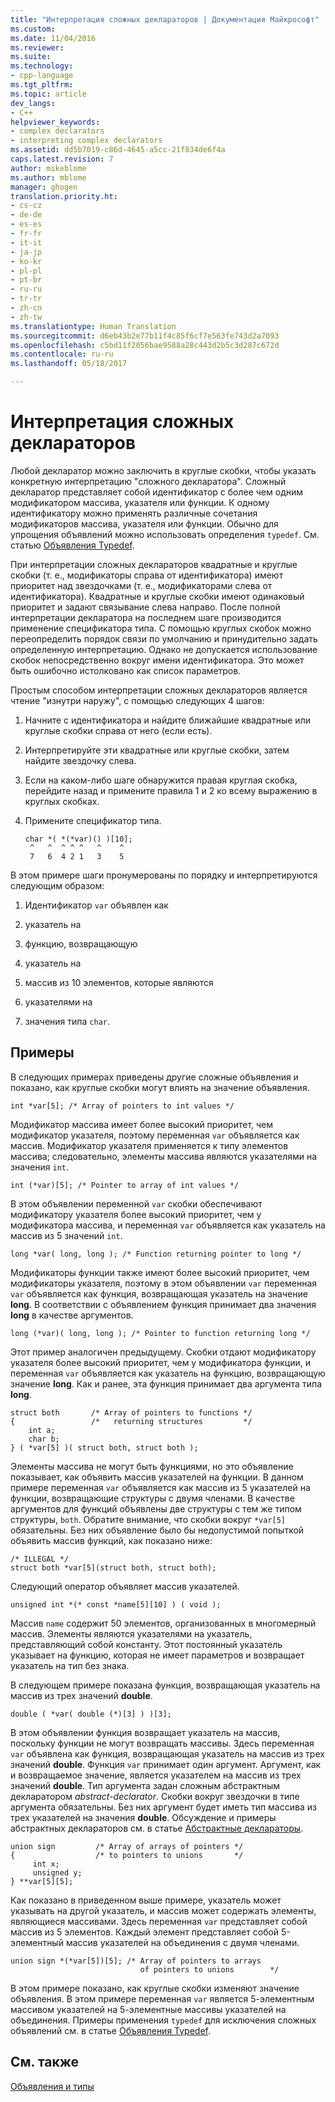 ```yaml
---
title: "Интерпретация сложных деклараторов | Документация Майкрософт"
ms.custom: 
ms.date: 11/04/2016
ms.reviewer: 
ms.suite: 
ms.technology:
- cpp-language
ms.tgt_pltfrm: 
ms.topic: article
dev_langs:
- C++
helpviewer_keywords:
- complex declarators
- interpreting complex declarators
ms.assetid: dd5b7019-c86d-4645-a5cc-21f834de6f4a
caps.latest.revision: 7
author: mikeblome
ms.author: mblome
manager: ghogen
translation.priority.ht:
- cs-cz
- de-de
- es-es
- fr-fr
- it-it
- ja-jp
- ko-kr
- pl-pl
- pt-br
- ru-ru
- tr-tr
- zh-cn
- zh-tw
ms.translationtype: Human Translation
ms.sourcegitcommit: d6eb43b2e77b11f4c85f6cf7e563fe743d2a7093
ms.openlocfilehash: c5bd11f2056bae9588a28c443d2b5c3d287c672d
ms.contentlocale: ru-ru
ms.lasthandoff: 05/18/2017

---
```

# <a name="interpreting-more-complex-declarators"></a>Интерпретация сложных деклараторов
Любой декларатор можно заключить в круглые скобки, чтобы указать конкретную интерпретацию "сложного декларатора". Сложный декларатор представляет собой идентификатор с более чем одним модификатором массива, указателя или функции. К одному идентификатору можно применять различные сочетания модификаторов массива, указателя или функции. Обычно для упрощения объявлений можно использовать определения `typedef`. См. статью [Объявления Typedef](../c-language/typedef-declarations.md).  
  
 При интерпретации сложных деклараторов квадратные и круглые скобки (т. е., модификаторы справа от идентификатора) имеют приоритет над звездочками (т. е., модификаторами слева от идентификатора). Квадратные и круглые скобки имеют одинаковый приоритет и задают связывание слева направо. После полной интерпретации декларатора на последнем шаге производится применение спецификатора типа. С помощью круглых скобок можно переопределить порядок связи по умолчанию и принудительно задать определенную интерпретацию. Однако не допускается использование скобок непосредственно вокруг имени идентификатора. Это может быть ошибочно истолковано как список параметров.  
  
 Простым способом интерпретации сложных деклараторов является чтение "изнутри наружу", с помощью следующих 4 шагов:  
  
1.  Начните с идентификатора и найдите ближайшие квадратные или круглые скобки справа от него (если есть).  
  
2.  Интерпретируйте эти квадратные или круглые скобки, затем найдите звездочку слева.  
  
3.  Если на каком-либо шаге обнаружится правая круглая скобка, перейдите назад и примените правила 1 и 2 ко всему выражению в круглых скобках.  
  
4.  Примените спецификатор типа.  
  
    ```  
    char *( *(*var)() )[10];  
     ^   ^  ^ ^ ^   ^    ^  
     7   6  4 2 1   3    5  
    ```  
  
 В этом примере шаги пронумерованы по порядку и интерпретируются следующим образом:  
  
1.  Идентификатор `var` объявлен как  
  
2.  указатель на  
  
3.  функцию, возвращающую  
  
4.  указатель на  
  
5.  массив из 10 элементов, которые являются  
  
6.  указателями на  
  
7.  значения типа `char`.  
  
## <a name="examples"></a>Примеры  
 В следующих примерах приведены другие сложные объявления и показано, как круглые скобки могут влиять на значение объявления.  
  
```  
int *var[5]; /* Array of pointers to int values */  
```  
  
 Модификатор массива имеет более высокий приоритет, чем модификатор указателя, поэтому переменная `var` объявляется как массив. Модификатор указателя применяется к типу элементов массива; следовательно, элементы массива являются указателями на значения `int`.  
  
```  
int (*var)[5]; /* Pointer to array of int values */  
```  
  
 В этом объявлении переменной `var` скобки обеспечивают модификатору указателя более высокий приоритет, чем у модификатора массива, и переменная `var` объявляется как указатель на массив из 5 значений `int`.  
  
```  
long *var( long, long ); /* Function returning pointer to long */  
```  
  
 Модификаторы функции также имеют более высокий приоритет, чем модификаторы указателя, поэтому в этом объявлении `var` переменная `var` объявляется как функция, возвращающая указатель на значение **long**. В соответствии с объявлением функция принимает два значения **long** в качестве аргументов.  
  
```  
long (*var)( long, long ); /* Pointer to function returning long */  
```  
  
 Этот пример аналогичен предыдущему. Скобки отдают модификатору указателя более высокий приоритет, чем у модификатора функции, и переменная `var` объявляется как указатель на функцию, возвращающую значение **long**. Как и ранее, эта функция принимает два аргумента типа **long**.  
  
```  
struct both       /* Array of pointers to functions */  
{                 /*   returning structures         */  
    int a;  
    char b;  
} ( *var[5] )( struct both, struct both );  
```  
  
 Элементы массива не могут быть функциями, но это объявление показывает, как объявить массив указателей на функции. В данном примере переменная `var` объявляется как массив из 5 указателей на функции, возвращающие структуры с двумя членами. В качестве аргументов для функций объявлены две структуры с тем же типом структуры, `both`. Обратите внимание, что скобки вокруг `*var[5]` обязательны. Без них объявление было бы недопустимой попыткой объявить массив функций, как показано ниже:  
  
```  
/* ILLEGAL */  
struct both *var[5](struct both, struct both);  
```  
  
 Следующий оператор объявляет массив указателей.  
  
```  
unsigned int *(* const *name[5][10] ) ( void );  
```  
  
 Массив `name` содержит 50 элементов, организованных в многомерный массив. Элементы являются указателями на указатель, представляющий собой константу. Этот постоянный указатель указывает на функцию, которая не имеет параметров и возвращает указатель на тип без знака.  
  
 В следующем примере показана функция, возвращающая указатель на массив из трех значений **double**.  
  
```  
double ( *var( double (*)[3] ) )[3];  
```  
  
 В этом объявлении функция возвращает указатель на массив, поскольку функции не могут возвращать массивы. Здесь переменная `var` объявлена как функция, возвращающая указатель на массив из трех значений **double**. Функция `var` принимает один аргумент. Аргумент, как и возвращаемое значение, является указателем на массив из трех значений **double**. Тип аргумента задан сложным абстрактным декларатором *abstract-declarator*. Скобки вокруг звездочки в типе аргумента обязательны. Без них аргумент будет иметь тип массива из трех указателей на значения **double**. Обсуждение и примеры абстрактных деклараторов см. в статье [Абстрактные деклараторы](../c-language/c-abstract-declarators.md).  
  
```  
union sign         /* Array of arrays of pointers */  
{                  /* to pointers to unions       */  
     int x;  
     unsigned y;  
} **var[5][5];  
```  
  
 Как показано в приведенном выше примере, указатель может указывать на другой указатель, и массив может содержать элементы, являющиеся массивами. Здесь переменная `var` представляет собой массив из 5 элементов. Каждый элемент представляет собой 5-элементный массив указателей на объединения с двумя членами.  
  
```  
union sign *(*var[5])[5]; /* Array of pointers to arrays  
                             of pointers to unions        */  
```  
  
 В этом примере показано, как круглые скобки изменяют значение объявления. В этом примере переменная `var` является 5-элементным массивом указателей на 5-элементные массивы указателей на объединения. Примеры применения `typedef` для исключения сложных объявлений см. в статье [Объявления Typedef](../c-language/typedef-declarations.md).  
  
## <a name="see-also"></a>См. также  
 [Объявления и типы](../c-language/declarations-and-types.md)
